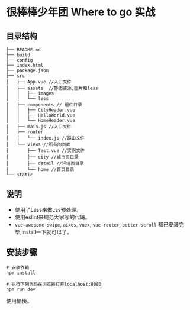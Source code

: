 # 很棒棒少年团 Where to go 实战

## 目录结构

```
├── README.md
├── build
├── config
├── index.html
├── package.json
├── src
│   ├── App.vue //入口文件
│   ├── assets  //静态资源,图片和less
│   │   ├── images
│   │   └── less
│   ├── components // 组件目录
│   │   ├── CityHeader.vue
│   │   ├── HelloWorld.vue
│   │   └── HomeHeader.vue
│   ├── main.js //入口文件
│   ├── router
│   │   └── index.js //路由文件
│   └── views //所有的页面
│       ├── Test.vue //实例文件
│       ├── city //城市页目录
│       ├── detail //详情页目录
│       └── home //首页目录
└── static
```

## 说明

* 使用了Less来做css预处理。
* 使用eslint来规范大家写的代码。
* `vue-awesome-swipe`,
`aixos`,
`vuex`,
`vue-router`,
`better-scroll`
都已安装完毕,install一下就可以了。

## 安装步骤

``` 
# 安装依赖
npm install

# 执行下列代码在浏览器打开localhost:8080
npm run dev
```



使用愉快。

